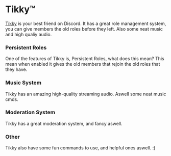 # Tikky™
[Tikky](https://discordapp.com/oauth2/authorize?client_id=512284738468184065&permissions=8&scope=bot) is your best friend on Discord. It has a great role management system, you can give members the old roles before they left. Also some neat music and high qualiy audio.
### Persistent Roles
One of the features of Tikky is, Persistent Roles, what does this mean? This mean when enabled it gives the old members that rejoin the old roles that they have.
### Music System
Tikky has an amazing high-quality streaming audio. Aswell some neat music cmds. 
### Moderation System
Tikky has a great moderation system, and fancy aswell.
### Other
Tikky also have some fun commands to use, and helpful ones aswell. :)
